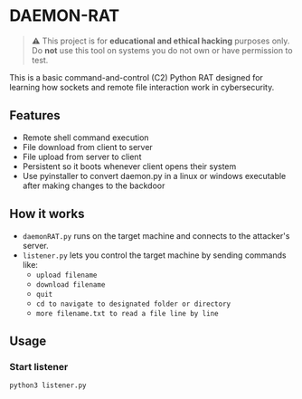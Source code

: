 # DAEMON-RAT
> ⚠️ This project is for **educational and ethical hacking** purposes only. Do **not** use this tool on systems you do not own or have permission to test.

This is a basic command-and-control (C2) Python RAT designed for learning how sockets and remote file interaction work in cybersecurity.

## Features

- Remote shell command execution
- File download from client to server
- File upload from server to client
- Persistent so it boots whenever client opens their system
- Use pyinstaller to convert daemon.py in a linux or windows executable after making changes to the backdoor 

## How it works

- `daemonRAT.py` runs on the target machine and connects to the attacker's server.
- `listener.py` lets you control the target machine by sending commands like:
  - `upload filename`
  - `download filename`
  - `quit`
  - `cd to navigate to designated folder or directory`
  - `more filename.txt to read a file line by line`

## Usage

### Start listener
```bash
python3 listener.py


